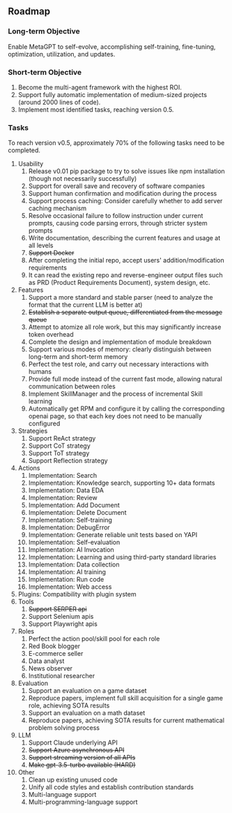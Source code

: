 
## Roadmap

### Long-term Objective

Enable MetaGPT to self-evolve, accomplishing self-training, fine-tuning, optimization, utilization, and updates.

### Short-term Objective

1. Become the multi-agent framework with the highest ROI.
2. Support fully automatic implementation of medium-sized projects (around 2000 lines of code).
3. Implement most identified tasks, reaching version 0.5.

### Tasks

To reach version v0.5, approximately 70% of the following tasks need to be completed.

1. Usability
   1. Release v0.01 pip package to try to solve issues like npm installation (though not necessarily successfully)
   2. Support for overall save and recovery of software companies
   3. Support human confirmation and modification during the process
   4. Support process caching: Consider carefully whether to add server caching mechanism
   5. Resolve occasional failure to follow instruction under current prompts, causing code parsing errors, through stricter system prompts
   6. Write documentation, describing the current features and usage at all levels
   7. ~~Support Docker~~
   8. After completing the initial repo, accept users' addition/modification requirements
   9. It can read the existing repo and reverse-engineer output files such as PRD (Product Requirements Document), system design, etc.
2. Features
   1. Support a more standard and stable parser (need to analyze the format that the current LLM is better at)
   2. ~~Establish a separate output queue, differentiated from the message queue~~
   3. Attempt to atomize all role work, but this may significantly increase token overhead
   4. Complete the design and implementation of module breakdown
   5. Support various modes of memory: clearly distinguish between long-term and short-term memory
   6. Perfect the test role, and carry out necessary interactions with humans
   7. Provide full mode instead of the current fast mode, allowing natural communication between roles
   8. Implement SkillManager and the process of incremental Skill learning
   9. Automatically get RPM and configure it by calling the corresponding openai page, so that each key does not need to be manually configured
3. Strategies
   1. Support ReAct strategy
   2. Support CoT strategy
   3. Support ToT strategy
   4. Support Reflection strategy
4. Actions
   1. Implementation: Search
   2. Implementation: Knowledge search, supporting 10+ data formats
   3. Implementation: Data EDA
   4. Implementation: Review
   5. Implementation: Add Document
   6. Implementation: Delete Document
   7. Implementation: Self-training
   8. Implementation: DebugError
   9. Implementation: Generate reliable unit tests based on YAPI
   10. Implementation: Self-evaluation
   11. Implementation: AI Invocation
   12. Implementation: Learning and using third-party standard libraries
   13. Implementation: Data collection
   14. Implementation: AI training
   15. Implementation: Run code
   16. Implementation: Web access
5. Plugins: Compatibility with plugin system
6. Tools
   1. ~~Support SERPER api~~
   2. Support Selenium apis
   3. Support Playwright apis
7. Roles
   1. Perfect the action pool/skill pool for each role
   2. Red Book blogger
   3. E-commerce seller
   4. Data analyst
   5. News observer
   6. Institutional researcher
8. Evaluation
   1. Support an evaluation on a game dataset
   2. Reproduce papers, implement full skill acquisition for a single game role, achieving SOTA results
   3. Support an evaluation on a math dataset
   4. Reproduce papers, achieving SOTA results for current mathematical problem solving process
9. LLM
   1. Support Claude underlying API
   2. ~~Support Azure asynchronous API~~
   3. ~~Support streaming version of all APIs~~
   4. ~~Make gpt-3.5-turbo available (HARD)~~
10. Other
    1. Clean up existing unused code
    2. Unify all code styles and establish contribution standards
    3. Multi-language support
    4. Multi-programming-language support
